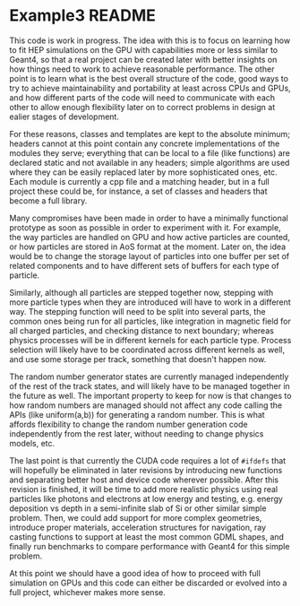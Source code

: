 <!--
SPDX-FileCopyrightText: 2020 CERN
SPDX-License-Identifier: CC-BY-4.0
-->

Example3 README
===============

This code is work in progress. The idea with this is to focus on
learning how to fit HEP simulations on the GPU with capabilities more or
less similar to Geant4, so that a real project can be created later with
better insights on how things need to work to achieve reasonable
performance. The other point is to learn what is the best overall
structure of the code, good ways to try to achieve maintainability and
portability at least across CPUs and GPUs, and how different parts of
the code will need to communicate with each other to allow enough
flexibility later on to correct problems in design at ealier stages of
development.

For these reasons, classes and templates are kept to the
absolute minimum; headers cannot at this point contain any concrete
implementations of the modules they serve; everything that can be local
to a file (like functions) are declared static and not available in any
headers; simple algorithms are used where they can be easily replaced
later by more sophisticated ones, etc. Each module is currently a cpp
file and a matching header, but in a full project these could be, for
instance, a set of classes and headers that become a full library. 

Many
compromises have been made in order to have a minimally functional
prototype as soon as possible in order to experiment with it. For
example, the way particles are handled on GPU and how active particles
are counted, or how particles are stored in AoS format at the moment.
Later on, the idea would be to change the storage layout of particles into one
buffer per set of related components and to have different sets of buffers
for each type of particle.

Similarly, although all particles are stepped
together now, stepping with more particle types when they are introduced
will have to work in a different way. The stepping function will need to
be split into several parts, the common ones being run for all
particles, like integration in magnetic field for all charged particles,
and checking distance to next boundary; whereas physics processes will
be in different kernels for each particle type. Process selection will
likely have to be coordinated across different kernels as well, and use
some storage per track, something that doesn't happen now.

The random
number generator states are currently managed independently of the rest
of the track states, and will likely have to be managed together in the
future as well. The important property to keep for now is that changes
to how random numbers are managed should not affect any code calling the
APIs (like uniform(a,b)) for generating a random number. This is what
affords flexibility to change the random number generation code
independently from the rest later, without needing to change physics
models, etc.

The last point is that currently the CUDA code requires a
lot of `#ifdefs` that will hopefully be eliminated in later revisions by
introducing new functions and separating better host and device code
wherever possible. After this revision is finished, it will be time to
add more realistic physics using real particles like photons and
electrons at low energy and testing, e.g. energy deposition vs depth in
a semi-infinite slab of Si or other similar simple problem. Then, we
could add support for more complex geometries, introduce proper
materials, acceleration structures for navigation, ray casting functions
to support at least the most common GDML shapes, and finally run
benchmarks to compare performance with Geant4 for this simple problem.

At this point we should have a good idea of how to proceed with full
simulation on GPUs and this code can either be discarded or evolved into
a full project, whichever makes more sense.
